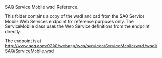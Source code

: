 SAQ Service Mobile wsdl Reference.

This folder contains a copy of the wsdl and xsd from the SAQ Service Mobile Web Services endpoint for reference purposes only.
The ServiceMobile class uses the Web Service definitions from the endpoint directly.

The endpoint is at http://www.saq.com:9300/webapp/wcs/services/ServiceMobile/wsdl/wsdl/SAQ/ServiceMobile.wsdl


